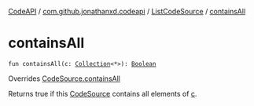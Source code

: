 [CodeAPI](../../index.md) / [com.github.jonathanxd.codeapi](../index.md) / [ListCodeSource](index.md) / [containsAll](.)

# containsAll

`fun containsAll(c: `[`Collection`](https://kotlinlang.org/api/latest/jvm/stdlib/kotlin.collections/-collection/index.html)`<*>): `[`Boolean`](https://kotlinlang.org/api/latest/jvm/stdlib/kotlin/-boolean/index.html)

Overrides [CodeSource.containsAll](../-code-source/contains-all.md)

Returns true if this [CodeSource](../-code-source/index.md) contains all elements of [c](contains-all.md#com.github.jonathanxd.codeapi.ListCodeSource$containsAll(kotlin.collections.Collection((kotlin.Any)))/c).

